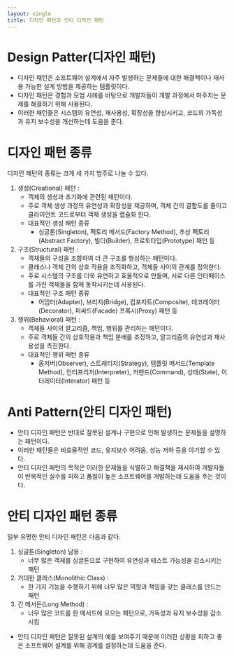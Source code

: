```yaml
---
layout: single
title: 디자인 패턴과 안티 디자인 패턴
---
```


# Design Patter(디자인 패턴)
- 디자인 패턴은 소프트웨어 설계에서 자주 발생하는 문제들에 대한 해결책이나 재사용 가능한 설계 방법을 제공하는 템플릿이다.
- 디자인 패턴은 경험과 모범 사례를 바탕으로 개발자들이 개발 과정에서 마주치는 문제를 해결하기 위해 사용된다.
- 이러한 패턴들은 시스템의 유연성, 재사용성, 확장성을 향상시키고, 코드의 가독성과 유지 보수성을 개선하는데 도움을 준다.

# 디자인 패턴 종류
디자인 패턴의 종류는 크게 세 가지 범주로 나눌 수 있다.
1. 생성(Creational) 패턴 :
    - 객체의 생성과 초기화에 관련된 패턴이다.
    - 주로 객체 생성 과정의 유연성과 확장성을 제공하며, 객체 간의 결함도를 줄이고 클라이언트 코드로부터 객체 생성을 캡슐화 한다.
    - 대표적인 생성 패턴 종류
        - 싱글톤(Singleton), 팩토리 메서드(Factory Method), 추상 팩토리(Abstract Factory), 빌더(Builder), 프로토타입(Prototype) 패턴 등 
2. 구조(Structural) 패턴 :  
    - 객체들의 구성을 조합하여 더 큰 구조를 형성하는 패턴이다.
    - 클래스나 객체 간의 상호 작용을 조직화하고, 객체들 사이의 관계를 정의한다.
    - 주로 시스템의 구조를 더욱 유연하고 효율적으로 만들며, 서로 다른 인터페이스를 가진 객체들을 함께 동작시키는데 사용된다.
    - 대표적인 구조 패턴 종류
        - 어댑터(Adapter), 브리지(Bridge), 컴포지트(Composite), 데코레이터(Decorator), 퍼싸드(Facade) 프록시(Proxy) 패턴 등
3. 행위(Behavioral) 패턴 : 
    - 객체들 사이의 알고리즘, 책임, 행위를 관리하는 패턴이다.
    - 주로 객체들 간의 상호작용과 책임 분배를 조정하고, 알고리즘의 유연성과 재사용성을 촉진한다.
    - 대표적인 행위 패턴 종류
        - 옵저버(Observer), 스트래티지(Strategy), 템플릿 메서드(Template Method), 인터프리저(Interpreter), 커맨드(Command), 상태(State), 이터레이터(Interator) 패턴 등

# Anti Pattern(안티 디자인 패턴)
- 안티 디자인 패턴은 반대로 잘못된 설계나 구현으로 인해 발생하는 문제들을 설명하는 패턴이다. 
- 이러한 패턴들은 비효율적인 코드, 유지보수 어려움, 성능 저하 등을 야기할 수 있다.
- 안티 디자인 패턴의 목적은 이러한 문제들을 식별하고 해결책을 제시하여 개발자들이 반복적인 실수를 피하고 품질이 높은 소프트웨어를 개발하는데 도움을 주는 것이다.

# 안티 디자인 패턴 종류
일부 유명한 안티 디자인 패턴은 다음과 같다.
1. 싱글톤(Singleton) 남용 : 
    - 너무 많은 객체를 싱글톤으로 구현하여 유연성과 테스트 가능성을 감소시키는 패턴
2. 거대한 클래스(Monolithic Class) :
    - 한 가지 기능을 수행하기 위해 너무 많은 역할과 책임을 갖는 클래스를 만드는 패턴
3. 긴 메서든(Long Method) :
    - 너무 많은 코드를 한 메서드에 모으는 패턴으로, 가독성과 유지 보수성을 감소 시킴
       
- 안티 디자인 패턴은 잘못된 설계의 예를 보여주기 때문에 이러한 상황을 피하고 좋은 소프트웨어 설계를 위해 경계를 설정하는데 도움을 준다.